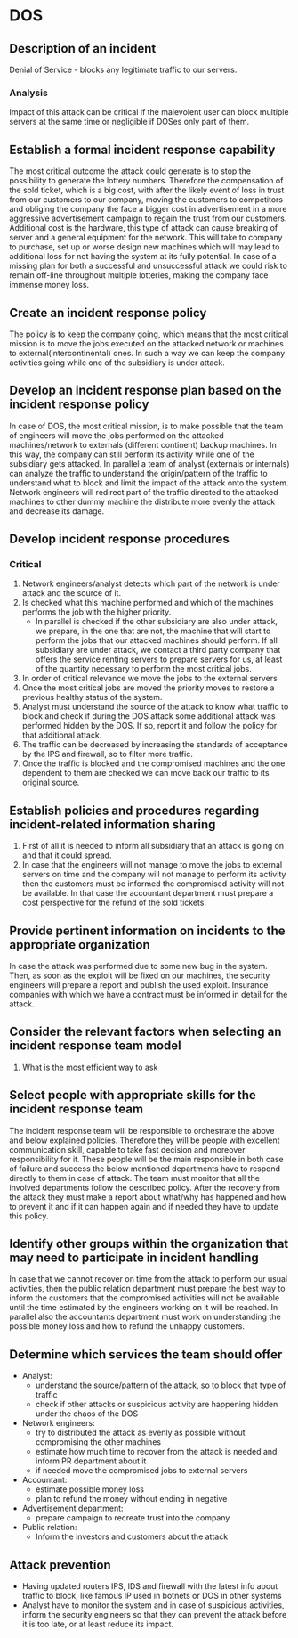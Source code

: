 # DOS
## Description of an incident
Denial of Service - blocks any legitimate traffic to our servers.
### Analysis
Impact of this attack can be critical if the malevolent user can block multiple servers at the same time or negligible if DOSes only part of them.
## Establish a formal incident response capability
The most critical outcome the attack could generate is to stop the possibility to generate the lottery numbers.
Therefore the compensation of the sold ticket, which is a big cost, with after the likely event of loss in trust from our customers to our company, moving the customers to competitors and obliging the company the face a bigger cost in advertisement in a more aggressive advertisement campaign to regain the trust from our customers.
Additional cost is the hardware, this type of attack can cause breaking of server and a general equipment for the network. This will take to company to purchase, set up or worse design new machines which will may lead to additional loss for not having the system at its fully potential.
In case of a missing plan for both a successful and unsuccessful attack we could risk to remain off-line throughout multiple lotteries, making the company face immense money loss.
## Create an incident response policy
The policy is to keep the company going, which means that the most critical mission is to move the jobs executed on the attacked network or machines to external(intercontinental) ones. In such a way we can keep the company activities going while one of the subsidiary is under attack.
## Develop an incident response plan based on the incident response policy
In case of DOS, the most critical mission, is to make possible that the team of engineers will move the jobs performed on the attacked machines/network to externals (different continent) backup machines. In this way, the company can still perform its activity while one of the subsidiary gets attacked.
In parallel a team of analyst (externals or internals) can analyze the traffic to understand the origin/pattern of the traffic to understand what to block and limit the impact of the attack onto the system.
Network engineers will redirect part of the traffic directed to the attacked machines to other dummy machine the distribute more evenly the attack and decrease its damage.
## Develop incident response procedures
### Critical
1. Network engineers/analyst detects which part of the network is under attack and the source of it.
2. Is checked what this machine performed and which of the machines performs the job with the higher priority.
    * In parallel is checked if the other subsidiary are also under attack, we prepare, in the one that are not, the machine that will start to perform the jobs that our attacked machines should perform. If all subsidiary are under attack, we contact a third party company that offers the service renting servers to prepare servers for us, at least of the quantity necessary to perform the most critical jobs.
3. In order of critical relevance we move the jobs to the external servers
4. Once the most critical jobs are moved the priority moves to restore a previous healthy status of the system.
5. Analyst must understand the source of the attack to know what traffic to block and check if during the DOS attack some additional attack was performed hidden by the DOS. If so, report it and follow the policy for that additional attack.
6. The traffic can be decreased by increasing the standards of acceptance by the IPS and firewall, so to filter more traffic.
6. Once the traffic is blocked and the compromised machines and the one dependent to them are checked we can move back our traffic to its original source.
## Establish policies and procedures regarding incident-related information sharing
1. First of all it is needed to inform all subsidiary that an attack is going on and that it could spread.
2. In case that the engineers will not manage to move the jobs to external servers on time and the company will not manage to perform its activity then the customers must be informed the compromised activity will not be available. In that case the accountant department must prepare a cost perspective for the refund of the sold tickets.
## Provide pertinent information on incidents to the appropriate organization
In case the attack was performed due to some new bug in the system. Then, as soon as the exploit will be fixed on our machines, the security engineers will prepare a report and publish the used exploit.
Insurance companies with which we have a contract must be informed in detail for the attack.
## Consider the relevant factors when selecting an incident response team model
1. What is the most efficient way to ask
## Select people with appropriate skills for the incident response team
The incident response team will be responsible to orchestrate the above and below explained policies. Therefore they will be people with excellent communication skill, capable to take fast decision and moreover responsibility for it. These people will be the main responsible in both case of failure and success the below mentioned departments have to respond directly to them in case of attack.
The team must monitor that all the involved departments follow the described policy. After the recovery from the attack they must make a report about what/why has happened and how to prevent it and if it can happen again and if needed they have to update this policy.
## Identify other groups within the organization that may need to participate in incident handling
In case that we cannot recover on time from the attack to perform our usual activities, then the public relation department must prepare the best way to inform the customers that the compromised activities will not be available until the time estimated by the engineers working on it will be reached. In parallel also the accountants department must work on understanding the possible money loss and how to refund the unhappy customers.
## Determine which services the team should offer
- Analyst:
  * understand the source/pattern of the attack, so to block that type of traffic
  * check if other attacks or suspicious activity are happening hidden under the chaos of the DOS
- Network engineers:
  * try to distributed the attack as evenly as possible without compromising the other machines
  * estimate how much time to recover from the attack is needed and inform PR department about it
  * if needed move the compromised jobs to external servers
- Accountant:
  * estimate possible money loss
  * plan to refund the money without ending in negative
- Advertisement department:
  * prepare campaign to recreate trust into the company
- Public relation:
  * Inform the investors and customers about the attack
## Attack prevention
* Having updated routers IPS, IDS and firewall with the latest info about traffic to block, like famous IP used in botnets or DOS in other systems
* Analyst have to monitor the system and in case of suspicious activities, inform the security engineers so that they can prevent the attack before it is too late, or at least reduce its impact.
